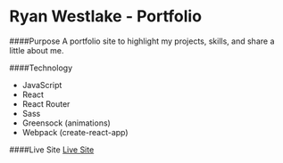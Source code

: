 # Ryan Westlake - Portfolio

####Purpose
A portfolio site to highlight my projects, skills, and share a little about me.

####Technology
- JavaScript
- React
- React Router
- Sass
- Greensock (animations)
- Webpack (create-react-app)

####Live Site
[Live Site](http://rcwestlake.surge.sh/)
